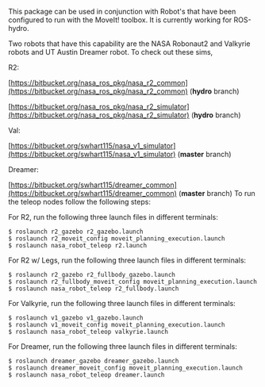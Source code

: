 This package can be used in conjunction with Robot's that have been configured to run with the MoveIt! toolbox.  It is currently working for ROS-hydro.

Two robots that have this capability are the NASA Robonaut2 and Valkyrie robots and UT Austin Dreamer robot.  To check out these sims,

R2:

[https://bitbucket.org/nasa_ros_pkg/nasa_r2_common](https://bitbucket.org/nasa_ros_pkg/nasa_r2_common) (**hydro** branch)

[https://bitbucket.org/nasa_ros_pkg/nasa_r2_simulator](https://bitbucket.org/nasa_ros_pkg/nasa_r2_simulator) (**hydro** branch)

Val:

[https://bitbucket.org/swhart115/nasa_v1_simulator](https://bitbucket.org/swhart115/nasa_v1_simulator) (**master** branch)

Dreamer:

[https://bitbucket.org/swhart115/dreamer_common](https://bitbucket.org/swhart115/dreamer_common) (**master** branch)
To run the teleop nodes follow the following steps:


For R2, run the following three launch files in different terminals:
```
$ roslaunch r2_gazebo r2_gazebo.launch
$ roslaunch r2_moveit_config moveit_planning_execution.launch
$ roslaunch nasa_robot_teleop r2.launch
```

For R2 w/ Legs, run the following three launch files in different terminals:
```
$ roslaunch r2_gazebo r2_fullbody_gazebo.launch
$ roslaunch r2_fullbody_moveit_config moveit_planning_execution.launch
$ roslaunch nasa_robot_teleop r2_fullbody.launch
```

For Valkyrie, run the following three launch files in different terminals:
```
$ roslaunch v1_gazebo v1_gazebo.launch
$ roslaunch v1_moveit_config moveit_planning_execution.launch
$ roslaunch nasa_robot_teleop valkyrie.launch
```

For Dreamer, run the following three launch files in different terminals:
```
$ roslaunch dreamer_gazebo dreamer_gazebo.launch
$ roslaunch dreamer_moveit_config moveit_planning_execution.launch
$ roslaunch nasa_robot_teleop dreamer.launch
```